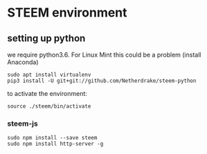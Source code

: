 # STEEM environment

## setting up python

we require python3.6. For Linux Mint this could be a problem (install Anaconda)

```
sudo apt install virtualenv
pip3 install -U git+git://github.com/Netherdrake/steem-python
```
to activate the environment:
```
source ./steem/bin/activate
```


### steem-js



```
sudo npm install --save steem
sudo npm install http-server -g
```